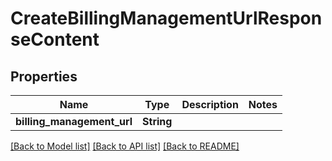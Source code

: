 # CreateBillingManagementUrlResponseContent

## Properties

Name | Type | Description | Notes
------------ | ------------- | ------------- | -------------
**billing_management_url** | **String** |  | 

[[Back to Model list]](../README.md#documentation-for-models) [[Back to API list]](../README.md#documentation-for-api-endpoints) [[Back to README]](../README.md)


